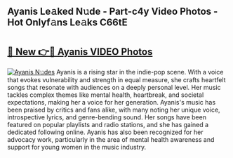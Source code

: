 ## Ayanis Le𝚊ked N𝚞de - Part-c4y Video Photos - Hot Onlyf𝚊ns Le𝚊ks C66tE

# <h2><a href="http://ab75502.deff.icu/?id=Ayanis">🔗 New 👉🔴 Ayanis VIDEO Photos</a></h2>

[![Ayanis N𝚞des](https://i.imgur.com/rIISA9y.gif)](http://ab75502.deff.icu/?id=Ayanis)
Ayanis is a rising star in the indie-pop scene. With a voice that evokes vulnerability and strength in equal measure, she crafts heartfelt songs that resonate with audiences on a deeply personal level. Her music tackles complex themes like mental health, heartbreak, and societal expectations, making her a voice for her generation. Ayanis's music has been praised by critics and fans alike, with many noting her unique voice, introspective lyrics, and genre-bending sound. Her songs have been featured on popular playlists and radio stations, and she has gained a dedicated following online. Ayanis has also been recognized for her advocacy work, particularly in the area of mental health awareness and support for young women in the music industry.
